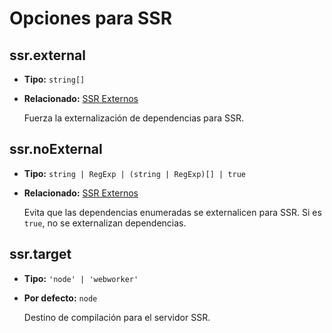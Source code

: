 # Opciones para SSR

## ssr.external

- **Tipo:** `string[]`
- **Relacionado:** [SSR Externos](/guide/ssr#ssr-externos)

  Fuerza la externalización de dependencias para SSR.

## ssr.noExternal

- **Tipo:** `string | RegExp | (string | RegExp)[] | true`
- **Relacionado:** [SSR Externos](/guide/ssr#ssr-externos)

  Evita que las dependencias enumeradas se externalicen para SSR. Si es `true`, no se externalizan dependencias.

## ssr.target

- **Tipo:** `'node' | 'webworker'`
- **Por defecto:** `node`

  Destino de compilación para el servidor SSR.
